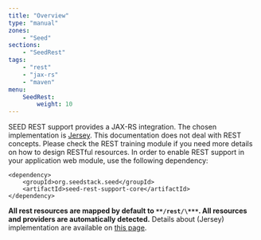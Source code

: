 ```yaml
---
title: "Overview"
type: "manual"
zones:
    - "Seed"
sections:
    - "SeedRest"
tags:
    - "rest"
    - "jax-rs"
    - "maven"
menu:
    SeedRest:
        weight: 10
---
```


SEED REST support provides a JAX-RS integration. The chosen implementation is [Jersey](https://jersey.java.net/).
This documentation does not deal with REST concepts. Please check the REST training module if you need more details on
how to design RESTful resources. In order to enable REST support in your application web module, use the following dependency:

    <dependency>
        <groupId>org.seedstack.seed</groupId>
        <artifactId>seed-rest-support-core</artifactId>
    </dependency>

**All rest resources are mapped by default to `**/rest/\***`. All resources and providers are automatically detected.**
Details about (Jersey) implementation are available on [this page](https://jersey.java.net/documentation/1.17/index.html).

